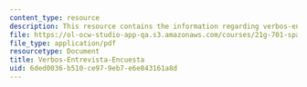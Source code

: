 ```yaml
---
content_type: resource
description: This resource contains the information regarding verbos-entrevista-encuesta.
file: https://ol-ocw-studio-app-qa.s3.amazonaws.com/courses/21g-701-spanish-i-fall-2003/6ded0036b510ce979eb7e6e843161a8d_MIT21G_701F03_4encuest.pdf
file_type: application/pdf
resourcetype: Document
title: Verbos-Entrevista-Encuesta
uid: 6ded0036-b510-ce97-9eb7-e6e843161a8d
---
```

